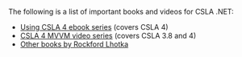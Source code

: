 The following is a list of important books and videos for CSLA .NET:

* [Using CSLA 4 ebook series](http://store.lhotka.net/using-csla-4-all-books) (covers CSLA 4)
* [CSLA 4 MVVM video series](http://store.lhotka.net/csla-4-mvvm-video-series) (covers CSLA 3.8 and 4)
* [Other books by Rockford Lhotka](http://www.lhotka.net/Article.aspx?area=4&id=a79647a6-2557-4af2-b67e-cc18762acb40)
